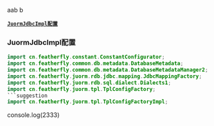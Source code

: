 aab                                       b

[**`JuormJdbcImpl配置`**](#JuormJdbcImpl配置)

### JuormJdbcImpl配置
```java
import cn.featherfly.constant.ConstantConfigurator;
import cn.featherfly.common.db.metadata.DatabaseMetadata;
import cn.featherfly.common.db.metadata.DatabaseMetadataManager2;
import cn.featherfly.juorm.rdb.jdbc.mapping.JdbcMappingFactory;
import cn.featherfly.juorm.rdb.sql.dialect.Dialects1;
import cn.featherfly.juorm.tpl.TplConfigFactory;
```suggestion
import cn.featherfly.juorm.tpl.TplConfigFactoryImpl;
```

console.log(2333)
